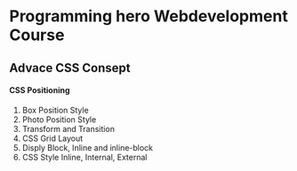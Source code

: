 # Programming hero Webdevelopment Course

## Advace CSS Consept

#### CSS Positioning

01. Box Position Style
02. Photo Position Style
03. Transform and Transition
04. CSS Grid Layout
05. Disply Block, Inline and inline-block
06. CSS Style Inline, Internal, External

